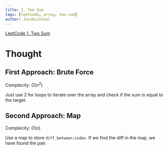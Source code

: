 ```yaml
---
title: 1. Two Sum
tags: [leetcode, array, two-sum]
author: JacobLinCool
---
```


[LeetCode 1. Two Sum](https://leetcode.com/problems/two-sum/)

# Thought

## First Approach: Brute Force

Complecity: $O(n^2)$

Just use 2 for loops to iterate over the array and check if the sum is equal to the target.

## Second Approach: Map

Complecity: $O(n)$

Use a map to store `diff_between:index`. If we find the diff in the map, we have found the pair.
